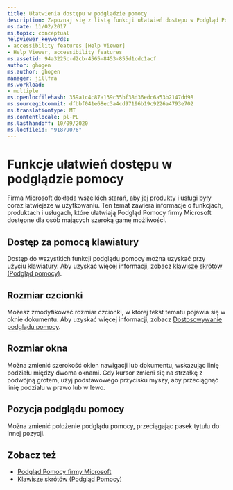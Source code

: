 ```yaml
---
title: Ułatwienia dostępu w podglądzie pomocy
description: Zapoznaj się z listą funkcji ułatwień dostępu w Podgląd Pomocy firmy Microsoft, obejmujących dostęp do klawiatury, rozmiar czcionki, rozmiar okna i pozycję Podgląd pomocy.
ms.date: 11/02/2017
ms.topic: conceptual
helpviewer_keywords:
- accessibility features [Help Viewer]
- Help Viewer, accessibility features
ms.assetid: 94a3225c-d2cb-4565-8453-855d1cdc1acf
author: ghogen
ms.author: ghogen
manager: jillfra
ms.workload:
- multiple
ms.openlocfilehash: 359a1c4c87a139c35bf38d36edc6a53b2147dd98
ms.sourcegitcommit: dfbbf041e68ec3a4cd97196b19c9226a4793e702
ms.translationtype: MT
ms.contentlocale: pl-PL
ms.lasthandoff: 10/09/2020
ms.locfileid: "91879076"
---
```

# <a name="accessibility-features-of-the-help-viewer"></a>Funkcje ułatwień dostępu w podglądzie pomocy
Firma Microsoft dokłada wszelkich starań, aby jej produkty i usługi były coraz łatwiejsze w użytkowaniu. Ten temat zawiera informacje o funkcjach, produktach i usługach, które ułatwiają Podgląd Pomocy firmy Microsoft dostępne dla osób mających szeroką gamę możliwości.

## <a name="keyboard-access"></a>Dostęp za pomocą klawiatury
Dostęp do wszystkich funkcji podglądu pomocy można uzyskać przy użyciu klawiatury. Aby uzyskać więcej informacji, zobacz [klawisze skrótów (Podgląd pomocy)](../help-viewer/shortcut-keys.md).

## <a name="font-size"></a>Rozmiar czcionki
Możesz zmodyfikować rozmiar czcionki, w której tekst tematu pojawia się w oknie dokumentu. Aby uzyskać więcej informacji, zobacz [Dostosowywanie podglądu pomocy](../help-viewer/customize.md).

## <a name="window-size"></a>Rozmiar okna
Można zmienić szerokość okien nawigacji lub dokumentu, wskazując linię podziału między dwoma oknami. Gdy kursor zmieni się na strzałkę z podwójną grotem, użyj podstawowego przycisku myszy, aby przeciągnąć linię podziału w prawo lub w lewo.

## <a name="help-viewer-position"></a>Pozycja podglądu pomocy
Można zmienić położenie podglądu pomocy, przeciągając pasek tytułu do innej pozycji.

## <a name="see-also"></a>Zobacz też

- [Podgląd Pomocy firmy Microsoft](../help-viewer/overview.md)
- [Klawisze skrótów (Podgląd Pomocy)](../help-viewer/shortcut-keys.md)